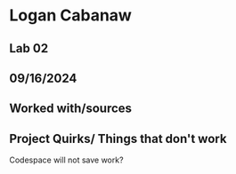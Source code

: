 # Logan Cabanaw
## Lab 02
## 09/16/2024
## Worked with/sources 

## Project Quirks/ Things that don't work
Codespace will not save work? 
